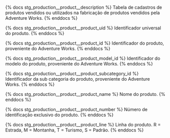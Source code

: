 {% docs stg_production__product__description %}
Tabela de cadastros de produtos vendidos ou utilizados na fabricação de produtos vendidos pela Adventure Works.
{% enddocs %}

{% docs stg_production__product__product_uid %}
Identificador universal do produto.
{% enddocs %}

{% docs stg_production__product__product_id %}
Identificador do produto, proveniente do Adventure Works.
{% enddocs %}

{% docs stg_production__product__product_model_id %}
Identificador do modelo do produto, proveniente do Adventure Works.
{% enddocs %}

{% docs stg_production__product__product_subcategory_id %}
Identificador da sub categoria do produto, proveniente do Adventure Works.
{% enddocs %}

{% docs stg_production__product__product_name %}
Nome do produto.
{% enddocs %}

{% docs stg_production__product__product_number %}
Número de identificação exclusivo do produto.
{% enddocs %}

{% docs stg_production__product__product_line %}
Linha do produto. R = Estrada, M = Montanha, T = Turismo, S = Padrão.
{% enddocs %}

